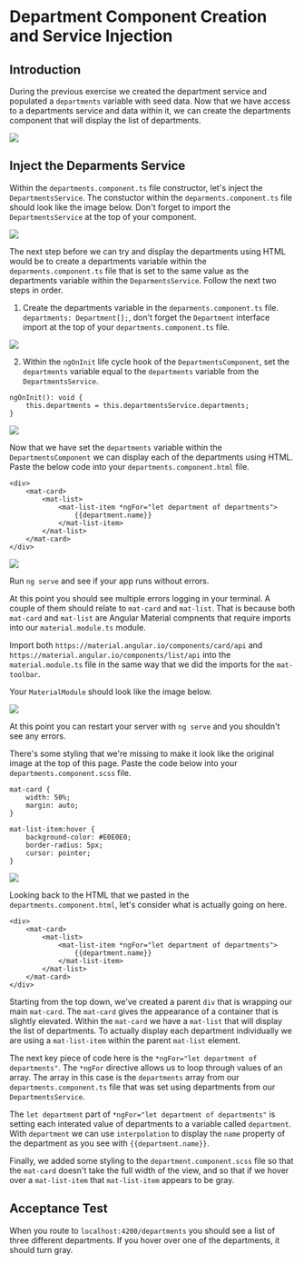 # Department Component Creation and Service Injection

## Introduction

During the previous exercise we created the department service and populated a `departments` variable with seed data. Now that we have access to a departments service and data within it, we can create the departments component that will display the list of departments.

![](img/departments_layout.png)

## Inject the Deparments Service

Within the `departments.component.ts` file constructor, let's inject the `DepartmentsService`. The constuctor within the `deparments.component.ts` file should look like the image below. Don't forget to import the `DepartmentsService` at the top of your component.

![](img/service_injection.png)

The next step before we can try and display the departments using HTML would be to create a departments variable within the `deparments.component.ts` file that is set to the same value as the departments variable within the `DeparmentsService`. Follow the next two steps in order.

1. Create the departments variable in the `deparments.component.ts` file. `departments: Department[];`, don't forget the `Department` interface import at the top of your `departments.component.ts` file.

![](img/department_comp_variable.png)

2. Within the `ngOnInit` life cycle hook of the `DepartmentsComponent`, set the `departments` variable equal to the `departments` variable from the `DepartmentsService`.

```
ngOnInit(): void {
    this.departments = this.departmentsService.departments;
}
```

![](img/set_departments.png)

Now that we have set the `departments` variable within the `DepartmentsComponent` we can display each of the departments using HTML. Paste the below code into your `departments.component.html` file.

```
<div>
    <mat-card>
        <mat-list>
            <mat-list-item *ngFor="let department of departments">
                {{department.name}}
            </mat-list-item>
        </mat-list>
    </mat-card>
</div>
```

![](img/departments_html.png)


Run `ng serve` and see if your app runs without errors.

At this point you should see multiple errors logging in your terminal. A couple of them should relate to `mat-card` and `mat-list`. That is because both `mat-card` and `mat-list` are Angular Material compnents that require imports into our `material.module.ts` module.

Import both `https://material.angular.io/components/card/api` and `https://material.angular.io/components/list/api` into the `material.module.ts` file in the same way that we did the imports for the `mat-toolbar`.

Your `MaterialModule` should look like the image below.

![](img/card_list_imports.png)

At this point you can restart your server with `ng serve` and you shouldn't see any errors.

There's some styling that we're missing to make it look like the original image at the top of this page. Paste the code below into your `departments.component.scss` file.

```
mat-card {
    width: 50%;
    margin: auto;
}

mat-list-item:hover {
    background-color: #E0E0E0;
    border-radius: 5px;
    cursor: pointer;
}
```

![](img/departments_scss.png)

Looking back to the HTML that we pasted in the `departments.component.html`, let's consider what is actually going on here.

```
<div>
    <mat-card>
        <mat-list>
            <mat-list-item *ngFor="let department of departments">
                {{department.name}}
            </mat-list-item>
        </mat-list>
    </mat-card>
</div>
```

Starting from the top down, we've created a parent `div` that is wrapping our main `mat-card`. The `mat-card` gives the appearance of a container that is slightly elevated. Within the `mat-card` we have a `mat-list` that will display the list of departments. To actually display each department individually we are using a `mat-list-item` within the parent `mat-list` element. 

The next key piece of code here is the `*ngFor="let department of departments"`. The `*ngFor` directive allows us to loop through values of an array. The array in this case is the `departments` array from our `departments.component.ts` file that was set using departments from our `DepartmentsService`. 

The `let department` part of `*ngFor="let department of departments"` is setting each interated value of departments to a variable called `department`. With `department` we can use `interpolation` to display the `name` property of the department as you see with `{{department.name}}`.

Finally, we added some styling to the `department.component.scss` file so that the `mat-card` doesn't take the full width of the view, and so that if we hover over a `mat-list-item` that `mat-list-item` appears to be gray.

## Acceptance Test

When you route to `localhost:4200/departments` you should see a list of three different departments. If you hover over one of the departments, it should turn gray.